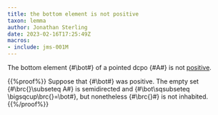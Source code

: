 ```yaml
---
title: the bottom element is not positive
taxon: lemma
author: Jonathan Sterling
date: 2023-02-16T17:25:49Z
macros:
- include: jms-001M
---
```


The bottom element {#\bot#} of a pointed dcpo {#A#} is not [positive](jms-001M).

{{%proof%}}
Suppose that {#\bot#} was positive. The empty set {#\brc{}\subseteq A#} is semidirected and {#\bot\sqsubseteq \bigsqcup\brc{}=\bot#}, but nonetheless {#\brc{}#} is not inhabited.
{{%/proof%}}
